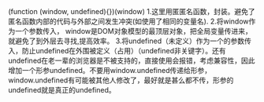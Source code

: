 (function (window, undefined){})(window)
1.这里用匿匿名函数，封装。避免了匿名函数内部的代码与外部之间发生冲突(如使用了相同的变量名).
2.将window作为一个参数传入， window是DOM对象模型的最顶层对象，把全局变量传进来，就避免了到外层去寻找,提高效率。
3.将undefined（未定义）作为一个的参数传入，防止undefined在外围被定义（占用）（undefined非关键字）。还有undefined在老一辈的浏览器是不被支持的，直接使用会报错，考虑兼容性，因此增加一个形参undefined。不要用window.undefined传递给形参，window.undefined有可能被其他人修改了，最好就是甚么都不传，形参的undefined就是真正的undefined。









